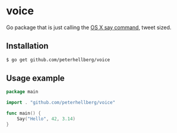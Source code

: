 voice
=====

Go package that is just calling the [OS X say command](https://developer.apple.com/library/mac/documentation/Darwin/Reference/ManPages/man1/say.1.html), tweet sized.

## Installation

```bash
$ go get github.com/peterhellberg/voice
```

## Usage example

```go
package main

import . "github.com/peterhellberg/voice"

func main() {
	Say("Hello", 42, 3.14)
}
```
